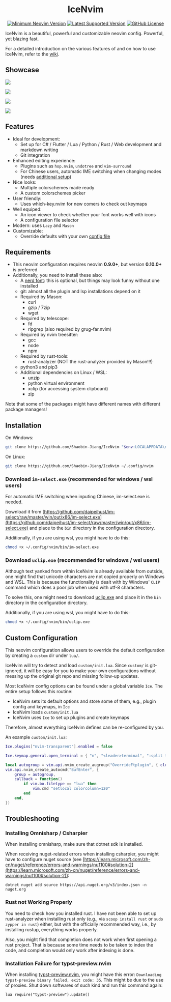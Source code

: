 <h1 align="center">IceNvim</h1>

<div align="center">

[![Minimum Neovim Version](https://img.shields.io/badge/Minimum_Neovim_Version-0.9.0+-blueviolet.svg?style=flat-square&color=90E59A&logoColor=white)](https://github.com/neovim/neovim)
[![Latest Supported Version](https://img.shields.io/badge/Latest_Supported_Version-0.10.0-blueviolet.svg?style=flat-square&color=90E59A&logoColor=white)](https://github.com/neovim/neovim)
[![GitHub License](https://img.shields.io/github/license/Shaobin-Jiang/IceNvim?style=flat-square&color=EE999F&logoColor=white)](https://github.com/Shaobin-Jiang/IceNvim/blob/master/LICENSE)

</div>

IceNvim is a beautiful, powerful and customizable neovim config. Powerful, yet blazing fast.

For a detailed introduction on the various features of and on how to use IceNvim, refer to the [wiki](https://github.com/Shaobin-Jiang/IceNvim/wiki/Introduction).

## Showcase

![](./screenshots/1.jpg)

![](./screenshots/2.jpg)

![](./screenshots/3.jpg)

![](./screenshots/4.jpg)

## Features

- Ideal for development:
  - Set up for C# / Flutter / Lua / Python / Rust / Web development and markdown writing
  - Git integration
- Enhanced editing experience:
  - Plugins such as `hop.nvim`, `undotree` and `vim-surround`
  - For Chinese users, automatic IME switching when changing modes (needs [additional setup](#download-im-selectexe-recommended-for-windows--wsl-users))
- Nice looks:
  - Multiple colorschemes made ready
  - A custom colorschemes picker
- User friendly:
  - Uses which-key.nvim for new comers to check out keymaps
- Well equiped:
  - An icon viewer to check whether your font works well with icons
  - A configuration file selector
- Modern: uses `Lazy` and `Mason`
- Customizable:
  - Override defaults with your own [config file](#custom-configuration)

## Requirements

- This neovim configuration requires neovim **0.9.0+**, but version **0.10.0+** is preferred
- Additionally, you need to install these also:
  - A [nerd font](https://www.nerdfonts.com/font-downloads): this is optional, but things may look funny without one installed
  - git: almost all the plugin and lsp installations depend on it
  - Required by Mason:
    - curl
    - gzip / 7zip
    - wget
  - Required by telescope:
    - fd
    - ripgrep (also required by grug-far.nvim)
  - Required by nvim treesitter:
    - gcc
    - node
    - npm
  - Required by rust-tools:
    - rust-analyzer (NOT the rust-analyzer provided by Mason!!!)
  - python3 and pip3
  - Additional dependencies on Linux / WSL:
    - unzip
    - python virtual environment
    - xclip (for accessing system clipboard)
    - zip

Note that some of the packages might have different names with different package managers!

## Installation

On Windows:

```bash
git clone https://github.com/Shaobin-Jiang/IceNvim "$env:LOCALAPPDATA\nvim"
```

On Linux:

```bash
git clone https://github.com/Shaobin-Jiang/IceNvim ~/.config/nvim
```

### Download `im-select.exe` (recommended for windows / wsl users)

For automatic IME switching when inputing Chinese, im-select.exe is needed.

Download it from [https://github.com/daipeihust/im-select/raw/master/win/out/x86/im-select.exe](https://github.com/daipeihust/im-select/raw/master/win/out/x86/im-select.exe) and place to the `bin` directory in the configuration directory.

Additionally, if you are using wsl, you might have to do this:

```bash
chmod +x ~/.config/nvim/bin/im-select.exe
```

### Download `uclip.exe` (recommended for windows / wsl users)

Although text yanked from within IceNvim is already available from outside, one might find that unicode characters are not copied properly on Windows and WSL. This is because the functionality is dealt with by Windows' `CLIP` command which does a poor job when used with utf-8 characters.

To solve this, one might need to download [uclip.exe](https://github.com/suzusime/uclip/releases/download/v0.1.0/uclip.exe) and place it in the `bin` directory in the configuration directory.

Additionally, if you are using wsl, you might have to do this:

```bash
chmod +x ~/.config/nvim/bin/uclip.exe
```

## Custom Configuration

This neovim configuration allows users to override the default configuration by creating a `custom` dir under `lua/`.

IceNvim will try to detect and load `custom/init.lua`. Since `custom/` is git-ignored, it will be easy for you to make your own configurations without messing up the original git repo and missing follow-up updates.

Most IceNvim config options can be found under a global variable `Ice`. The entire setup follows this routine:

- IceNvim sets its default options and store some of them, e.g., plugin config and keymaps, in `Ice`
- IceNvim loads `custom/init.lua`
- IceNvim uses `Ice` to set up plugins and create keymaps

Therefore, almost everything IceNvim defines can be re-configured by you.

An example `custom/init.lua`:

```lua
Ice.plugins["nvim-transparent"].enabled = false

Ice.keymap.general.open_terminal = { "n", "<leader>terminal", ":split term://bash<CR>" }

local autogroup = vim.api.nvim_create_augroup("OverrideFtplugin", { clear = true })
vim.api.nvim_create_autocmd("BufEnter", {
    group = autogroup,
    callback = function()
        if vim.bo.filetype == "lua" then
            vim.cmd "setlocal colorcolumn=120"
        end
    end,
})
```

## Troubleshooting

### Installing Omnisharp / Csharpier

When installing omnisharp, make sure that dotnet sdk is installed.

When receiving nuget-related errors when installing csharpier, you might have to configure nuget source (see [https://learn.microsoft.com/zh-cn/nuget/reference/errors-and-warnings/nu1100#solution-2](https://learn.microsoft.com/zh-cn/nuget/reference/errors-and-warnings/nu1100#solution-2)):

```shell
dotnet nuget add source https://api.nuget.org/v3/index.json -n nuget.org
```

### Rust not Working Properly

You need to check how you installed rust. I have not been able to set up rust-analyzer when installing rust only (e.g., via `scoop install rust` or `sudo zypper in rust`) either, but with the officially recommended way, i.e., by installing rustup, everything works properly.

Also, you might find that completion does not work when first opening a rust project. That is because some time needs to be taken to index the code, and completion would only work after indexing is done.

### Installation Failure for typst-preview.nvim

When installing [typst-preview.nvim](https://github.com/chomosuke/typst-preview.nvim), you might have this error: `Downloading typst-preview binary failed, exit code: 35`. This might be due to the use of proxies. Shut down softwares of such kind and run this command again:

```vim
lua require("typst-preview").update()
```
